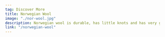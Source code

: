 ```yaml
---
tag: Discover More
title: Norwegian Wool
image: "./nor-wool.jpg"
description: Norwegian wool is durable, has little knots and has very good elasticity and shine. It provides a beautiful yarn in addition to the fact that garments and textiles will retain their shape and form over time. Garments and textiles made of Norwegian wool have a long life and can be part of a more sustainable consumption. Both sweaters and national costumes are good examples of garments that are inherited and are just as fine for several generations.
link: "/norwegian-wool"
---
```

